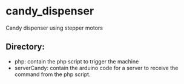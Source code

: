 # candy_dispenser
Candy dispenser using stepper motors

## Directory:
- php: contain the php script to trigger the machine
- serverCandy: contain the arduino code for a server to receive the command from the php script.

